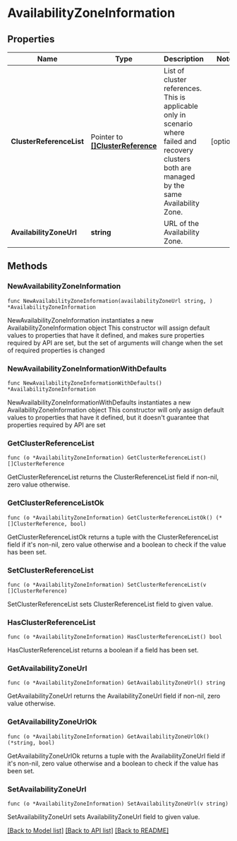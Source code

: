 # AvailabilityZoneInformation

## Properties

Name | Type | Description | Notes
------------ | ------------- | ------------- | -------------
**ClusterReferenceList** | Pointer to [**[]ClusterReference**](ClusterReference.md) | List of cluster references. This is applicable only in scenario where failed and recovery clusters both are managed by the same Availability Zone. | [optional] 
**AvailabilityZoneUrl** | **string** | URL of the Availability Zone.  | 

## Methods

### NewAvailabilityZoneInformation

`func NewAvailabilityZoneInformation(availabilityZoneUrl string, ) *AvailabilityZoneInformation`

NewAvailabilityZoneInformation instantiates a new AvailabilityZoneInformation object
This constructor will assign default values to properties that have it defined,
and makes sure properties required by API are set, but the set of arguments
will change when the set of required properties is changed

### NewAvailabilityZoneInformationWithDefaults

`func NewAvailabilityZoneInformationWithDefaults() *AvailabilityZoneInformation`

NewAvailabilityZoneInformationWithDefaults instantiates a new AvailabilityZoneInformation object
This constructor will only assign default values to properties that have it defined,
but it doesn't guarantee that properties required by API are set

### GetClusterReferenceList

`func (o *AvailabilityZoneInformation) GetClusterReferenceList() []ClusterReference`

GetClusterReferenceList returns the ClusterReferenceList field if non-nil, zero value otherwise.

### GetClusterReferenceListOk

`func (o *AvailabilityZoneInformation) GetClusterReferenceListOk() (*[]ClusterReference, bool)`

GetClusterReferenceListOk returns a tuple with the ClusterReferenceList field if it's non-nil, zero value otherwise
and a boolean to check if the value has been set.

### SetClusterReferenceList

`func (o *AvailabilityZoneInformation) SetClusterReferenceList(v []ClusterReference)`

SetClusterReferenceList sets ClusterReferenceList field to given value.

### HasClusterReferenceList

`func (o *AvailabilityZoneInformation) HasClusterReferenceList() bool`

HasClusterReferenceList returns a boolean if a field has been set.

### GetAvailabilityZoneUrl

`func (o *AvailabilityZoneInformation) GetAvailabilityZoneUrl() string`

GetAvailabilityZoneUrl returns the AvailabilityZoneUrl field if non-nil, zero value otherwise.

### GetAvailabilityZoneUrlOk

`func (o *AvailabilityZoneInformation) GetAvailabilityZoneUrlOk() (*string, bool)`

GetAvailabilityZoneUrlOk returns a tuple with the AvailabilityZoneUrl field if it's non-nil, zero value otherwise
and a boolean to check if the value has been set.

### SetAvailabilityZoneUrl

`func (o *AvailabilityZoneInformation) SetAvailabilityZoneUrl(v string)`

SetAvailabilityZoneUrl sets AvailabilityZoneUrl field to given value.



[[Back to Model list]](../README.md#documentation-for-models) [[Back to API list]](../README.md#documentation-for-api-endpoints) [[Back to README]](../README.md)


